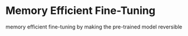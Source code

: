 # Memory Efficient Fine-Tuning
memory efficient fine-tuning by making the pre-trained model reversible


